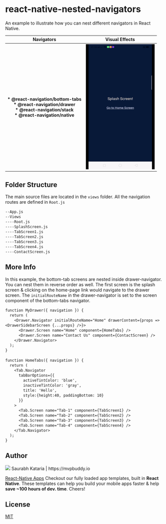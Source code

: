 # react-native-nested-navigators

An example to illustrate how you can nest different navigators in React Native. 

Navigators             |  Visual Effects
:-------------------------:|:-------------------------:
<b>* @react-navigation/bottom-tabs</b><br/><b>* @react-navigation/drawer</b><br/><b>* @react-navigation/stack</b><br/><b>* @react-navigation/native</b> | ![](example_assets/rn_nested_navigators.gif)


## Folder Structure  

The main source files are located in the `views` folder. All the navigation routes are defined in `Root.js`

```
--App.js
--Views
----Root.js
----SplashScreen.js
----TabScreen1.js
----TabScreen2.js
----TabScreen3.js
----TabScreen4.js
----ContactScreen.js
```
## More Info

In this example, the bottom-tab screens are nested inside drawer-navigator. You can nest them in reverse order as well. The first screen is the splash screen & clicking on the home-page link would navigate to the drawer screen. The `initialRouteName` in the drawer-navigator is set to the screen component of the bottom-tabs navigator.

```
function MyDrawer({ navigation }) {
  return (
    <Drawer.Navigator initialRouteName="Home" drawerContent={props => <DrawerSidebarScreen {...props} />}>
      <Drawer.Screen name="Home" component={HomeTabs} />
      <Drawer.Screen name="Contact Us" component={ContactScreen} />
    </Drawer.Navigator>
  );
}

function HomeTabs({ navigation }) {
  return (
    <Tab.Navigator
      tabBarOptions={{
        activeTintColor: 'blue',
        inactiveTintColor: 'gray',
        title: 'Hello',
        style:{height:40, paddingBottom: 10}
      }}
    >
      <Tab.Screen name="Tab-1" component={TabScreen1} />
      <Tab.Screen name="Tab-2" component={TabScreen2} />
      <Tab.Screen name="Tab-3" component={TabScreen3} />
      <Tab.Screen name="Tab-4" component={TabScreen4} />
    </Tab.Navigator>
  );
}
```

## Author
<img src="https://mvpbuddy.io/assets/profile_pic.png" width="60">
Saurabh Kataria | https://mvpbuddy.io

[React-Native Apps](https://www.mvpbuddy.io)
Checkout our fully loaded app templates, built in <b>React Native</b>. These templates can help you build your mobile apps faster & help <b>save ~100 hours of dev. time</b>. Cheers!

## License
[MIT](./LICENSE)